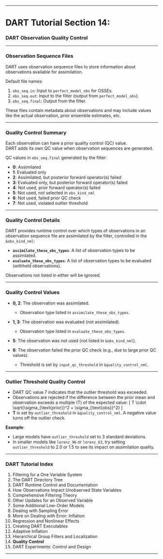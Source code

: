 
---

# DART Tutorial Section 14:  
### DART Observation Quality Control  

---

### Observation Sequence Files

DART uses observation sequence files to store information about observations available for assimilation.

Default file names:
1. `obs_seq.in`: Input to `perfect_model_obs` for OSSEs.
2. `obs_seq.out`: Input to the filter (output from `perfect_model_obs`).
3. `obs_seq.final`: Output from the filter.

These files contain metadata about observations and may include values like the actual observation, prior ensemble estimates, etc.

---

### Quality Control Summary

Each observation can have a prior quality control (QC) value.  
DART adds its own QC value when observation sequences are generated.

QC values in `obs_seq.final` generated by the filter:
- **0**: Assimilated
- **1**: Evaluated only
- **2**: Assimilated, but posterior forward operator(s) failed
- **3**: Evaluated only, but posterior forward operator(s) failed
- **4**: Not used, prior forward operator(s) failed
- **5**: Not used, not selected in `obs_kind_nml`
- **6**: Not used, failed prior QC check
- **7**: Not used, violated outlier threshold

---

### Quality Control Details

DART provides runtime control over which types of observations in an observation sequence file are assimilated by the filter, controlled in the `&obs_kind_nml`:

- **`assimilate_these_obs_types`**: A list of observation types to be assimilated.
- **`evaluate_these_obs_types`**: A list of observation types to be evaluated (withheld observations).

Observations not listed in either will be ignored.

---

### Quality Control Values

- **0, 2**: The observation was assimilated.
  - Observation type listed in `assimilate_these_obs_types`.
- **1, 3**: The observation was evaluated (not assimilated).
  - Observation type listed in `evaluate_these_obs_types`.

- **5**: The observation was not used (not listed in `&obs_kind_nml`).
- **6**: The observation failed the prior QC check (e.g., due to large prior QC values).
  - Threshold is set by `input_qc_threshold` in `&quality_control_nml`.

---

### Outlier Threshold Quality Control

- DART QC value 7 indicates that the outlier threshold was exceeded.
- Observations are rejected if the difference between the prior mean and observation exceeds a multiple (T) of the expected value:
  \[
  T \cdot \sqrt{\sigma_{\text{prior}}^2 + \sigma_{\text{obs}}^2}
  \]
- **T** is set by `outlier_threshold` in `&quality_control_nml`. A negative value turns off the outlier check.

**Example**:
- Large models have `outlier_threshold` set to 3 standard deviations.
- In smaller models like `lorenz_96` or `lorenz_63`, try setting `outlier_threshold` to 2.0 or 1.5 to see its impact on assimilation quality.

---

### DART Tutorial Index

1. Filtering for a One Variable System
2. The DART Directory Tree
3. DART Runtime Control and Documentation
4. How Observations Impact Unobserved State Variables
5. Comprehensive Filtering Theory
6. Other Updates for an Observed Variable
7. Some Additional Low-Order Models
8. Dealing with Sampling Error
9. More on Dealing with Error: Inflation
10. Regression and Nonlinear Effects
11. Creating DART Executables
12. Adaptive Inflation
13. Hierarchical Group Filters and Localization
14. **Quality Control**
15. DART Experiments: Control and Design

---

